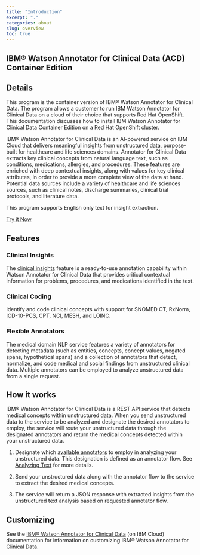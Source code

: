 ```yaml
---
title: "Introduction"
excerpt: "."
categories: about
slug: overview
toc: true
---
```

## IBM&reg; Watson Annotator for Clinical Data (ACD) Container Edition

## Details

This program is the container version of IBM® Watson Annotator for Clinical Data.
The program allows a customer to run IBM Watson Annotator for Clinical Data on a cloud of their choice that supports Red Hat OpenShift.
This documentation discusses how to install IBM Watson Annotator for Clinical Data Container Edition on a Red Hat OpenShift cluster.

IBM® Watson Annotator for Clinical Data is an AI-powered service on IBM Cloud that delivers meaningful insights from unstructured data, purpose-built for healthcare and life sciences domains.
Annotator for Clinical Data extracts key clinical concepts from natural language text, such as conditions, medications, allergies, and procedures.
These features are enriched with deep contextual insights, along with values for key clinical attributes, in order to provide a more complete view of the data at hand.
Potential data sources include a variety of healthcare and life sciences sources, such as clinical notes, discharge summaries, clinical trial protocols, and literature data.

This program supports English only text for insight extraction.

[Try it Now](https://acd-try-it-out.mybluemix.net/preview)

## Features

### Clinical Insights

The [clinical insights](https://cloud.ibm.com/docs/wh-acd?topic=wh-acd-clinical_insights_overview) feature is a ready-to-use annotation capability within Watson Annotator for Clinical Data that provides critical contextual information for problems, procedures, and medications identified in the text.

### Clinical Coding

Identify and code clinical concepts with support for SNOMED CT, RxNorm, ICD-10-PCS, CPT, NCI, MESH, and LOINC.

### Flexible Annotators

The medical domain NLP service features a variety of annotators for detecting metadata (such as entities, concepts, concept values, negated spans, hypothetical spans)
and a collection of annotators that detect, normalize, and code medical and social findings from unstructured clinical data. Multiple annotators can be employed
to analyze unstructured data from a single request.

## How it works

IBM® Watson Annotator for Clinical Data is a REST API service that detects medical concepts within unstructured data.
When you send unstructured data to the service to be analyzed and designate the desired annotators to employ,
the service will route your unstructured data through the designated annotators and return the medical concepts detected within your unstructured data.

1. Designate which [available annotators](https://cloud.ibm.com/docs/wh-acd?topic=wh-acd-overview#available-annotators) to employ in analyzing your unstructured data.
   This designation is defined as an annotator flow. See [Analyzing Text](https://cloud.ibm.com/docs/wh-acd?topic=wh-acd-analyze_text) for more details.

2. Send your unstructured data along with the annotator flow to the service to extract the desired medical concepts.

3. The service will return a JSON response with extracted insights from the unstructured text analysis based on requested annotator flow.

## Customizing

See the [IBM® Watson Annotator for Clinical Data](https://cloud.ibm.com/docs/wh-acd?topic=wh-acd-customizing) (on IBM Cloud) documentation for information on customizing IBM® Watson Annotator for Clinical Data.
